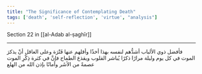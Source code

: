 ```yaml
---
title: "The Significance of Contemplating Death"
tags: ['death', 'self-reflection', 'virtue', "analysis"]
---
```


 Section 22 in [[al-Adab al-ṣaghīr]]

---
فأفضل ذوي الألباب أشدُّهم لنفسه بهذا أخذًا وأقلهم عنها فَتْرَة  وعلى العاقل أنْ يذكرَ الموت في كل يوم وليلة مرارًا ذكرًا يُباشر القلوب ويقذع الطماح فإنَّ في كثرة ذِكْرِ الموت عصمةً من الأشَر وأمانًا  بإذن الله  من الهلع
